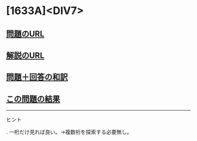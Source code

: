 # \[1633A\]\<DIV7\>

## [問題のURL]()

## [解説のURL]()

## [問題＋回答の和訳](https://akimovich.hateblo.jp/entry/2022/02/10/185539)

## [この問題の結果](https://codeforces.com/contest/1633/status/A)

-----
ヒント

. 一桁だけ見れば良い。→複数桁を探索する必要無し。